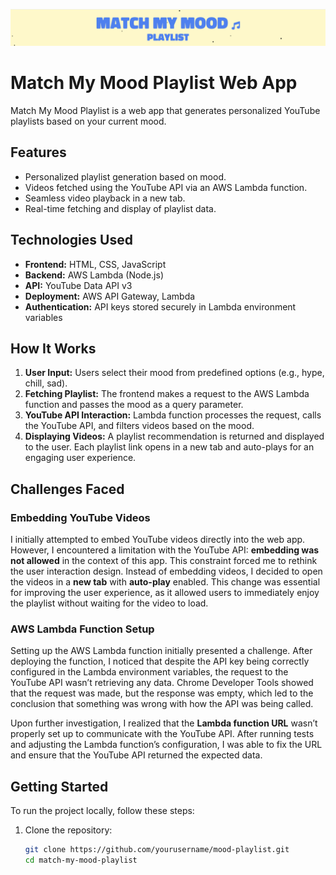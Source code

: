 ![Mood My Mood Playlist Cover](images/screenshot.png)

# Match My Mood Playlist Web App

Match My Mood Playlist is a web app that generates personalized YouTube playlists based on your current mood.

## Features 
- Personalized playlist generation based on mood.
- Videos fetched using the YouTube API via an AWS Lambda function.
- Seamless video playback in a new tab.
- Real-time fetching and display of playlist data.
  
## Technologies Used 
- **Frontend:** HTML, CSS, JavaScript
- **Backend:** AWS Lambda (Node.js)
- **API:** YouTube Data API v3
- **Deployment:** AWS API Gateway, Lambda
- **Authentication:** API keys stored securely in Lambda environment variables

## How It Works 
1. **User Input:** Users select their mood from predefined options (e.g., hype, chill, sad).
2. **Fetching Playlist:** The frontend makes a request to the AWS Lambda function and passes the mood as a query parameter.
3. **YouTube API Interaction:** Lambda function processes the request, calls the YouTube API, and filters videos based on the mood.
4. **Displaying Videos:** A playlist recommendation is returned and displayed to the user. Each playlist link opens in a new tab and auto-plays for an engaging user experience.

## Challenges Faced 

### Embedding YouTube Videos
I initially attempted to embed YouTube videos directly into the web app. However, I encountered a limitation with the YouTube API: **embedding was not allowed** in the context of this app. This constraint forced me to rethink the user interaction design. Instead of embedding videos, I decided to open the videos in a **new tab** with **auto-play** enabled. This change was essential for improving the user experience, as it allowed users to immediately enjoy the playlist without waiting for the video to load. 

### AWS Lambda Function Setup

Setting up the AWS Lambda function initially presented a challenge. After deploying the function, I noticed that despite the API key being correctly configured in the Lambda environment variables, the request to the YouTube API wasn’t retrieving any data. Chrome Developer Tools showed that the request was made, but the response was empty, which led to the conclusion that something was wrong with how the API was being called.

Upon further investigation, I realized that the **Lambda function URL** wasn’t properly set up to communicate with the YouTube API. After running tests and adjusting the Lambda function’s configuration, I was able to fix the URL and ensure that the YouTube API returned the expected data.


## Getting Started 

To run the project locally, follow these steps:

1. Clone the repository:

   ```bash
   git clone https://github.com/yourusername/mood-playlist.git
   cd match-my-mood-playlist
